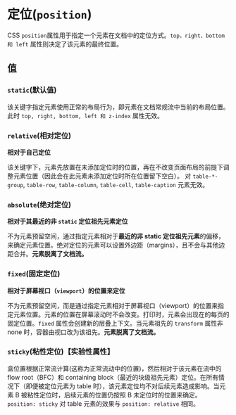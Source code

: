 # 定位(`position`)

CSS `position`属性用于指定一个元素在文档中的定位方式。`top，right，bottom 和 left` 属性则决定了该元素的最终位置。

## 值

### `static`(默认值)

该关键字指定元素使用正常的布局行为，即元素在文档常规流中当前的布局位置。
此时 `top, right, bottom, left 和 z-index` 属性无效。

### `relative`(相对定位)

**相对于自己定位**

该关键字下，元素先放置在未添加定位时的位置，再在不改变页面布局的前提下调整元素位置（因此会在此元素未添加定位时所在位置留下空白）。
对 `table-*-group`, `table-row`, `table-column`, `table-cell`, `table-caption` 元素无效。

### `absolute`(绝对定位)

**相对于其最近的非 `static` 定位祖先元素定位**

不为元素预留空间，通过指定元素相对于**最近的非 static 定位祖先元素**的偏移，来确定元素位置。绝对定位的元素可以设置外边距（margins），且不会与其他边距合并。**元素脱离了文档流。**

### `fixed`(固定定位)

**相对于屏幕视口（`viewport`）的位置来定位**

不为元素预留空间，而是通过指定元素相对于屏幕视口（viewport）的位置来指定元素位置。元素的位置在屏幕滚动时不会改变。打印时，元素会出现在的每页的固定位置。`fixed` 属性会创建新的层叠上下文。当元素祖先的 `transform`  属性非 none 时，容器由视口改为该祖先。**元素脱离了文档流。**

### `sticky`(粘性定位)【实验性属性】

盒位置根据正常流计算(这称为正常流动中的位置)，然后相对于该元素在流中的 flow root（BFC）和 containing block（最近的块级祖先元素）定位。在所有情况下（即便被定位元素为 table 时），该元素定位均不对后续元素造成影响。当元素 B 被粘性定位时，后续元素的位置仍按照 B 未定位时的位置来确定。
`position: sticky` 对 table 元素的效果与 `position: relative` 相同。